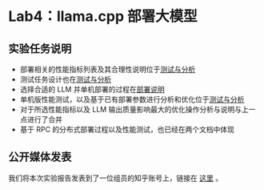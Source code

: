 # Lab4：llama.cpp 部署大模型

## 实验任务说明

- 部署相关的性能指标列表及其合理性说明位于[测试与分析](./test_analysis.md)
- 测试任务设计也在[测试与分析](./test_analysis.md)
- 选择合适的 LLM 并单机部署的过程在[部署说明](./depolyment_instructions.md)
- 单机版性能测试，以及基于已有部署参数进行分析和优化位于[测试与分析](./test_analysis.md)
- 对于所选性能指标以及 LLM 输出质量影响最大的优化操作分析与说明与上一点进行了合并
- 基于 RPC 的分布式部署过程以及性能测试，也已经在两个文档中体现

## 公开媒体发表

我们将本次实验报告发表到了一位组员的知乎账号上，链接在 [<u>这里</u>](https://zhuanlan.zhihu.com/p/1922285917588136692) 。
